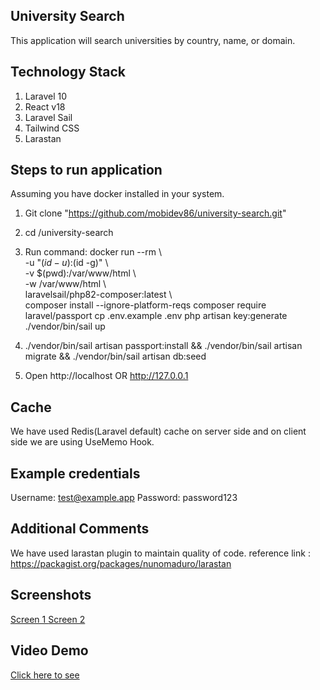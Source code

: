 ## University Search ##

This application will search universities by country, name, or domain.

## Technology Stack ##
1. Laravel 10
2. React v18
3. Laravel Sail
4. Tailwind CSS
5. Larastan


## Steps to run application ##

Assuming you have docker installed in your system.

1. Git clone "https://github.com/mobidev86/university-search.git"
2. cd /university-search
3. Run command:
    docker run --rm &#92; \
        -u "$(id -u):$(id -g)" &#92; \
        -v $(pwd):/var/www/html &#92; \
        -w /var/www/html &#92; \
        laravelsail/php82-composer:latest &#92; \
        composer install --ignore-platform-reqs 
        composer require laravel/passport
        cp .env.example .env
        php artisan key:generate
        ./vendor/bin/sail up

4. ./vendor/bin/sail artisan passport:install && ./vendor/bin/sail artisan migrate && ./vendor/bin/sail artisan db:seed
5. Open http://localhost OR http://127.0.0.1




## Cache ##
We have used Redis(Laravel default) cache on server side and on client side we are using UseMemo Hook.


## Example credentials ##
Username: test@example.app
Password: password123


## Additional Comments ##
We have used larastan plugin to maintain quality of code. reference link : https://packagist.org/packages/nunomaduro/larastan


## Screenshots ##
<a href="https://prnt.sc/mN_eQucaxtsQ" target="_blank">Screen 1 </a>
<a href="https://prnt.sc/XERoAMN0XogD" target="_blank">Screen 2 </a>

## Video Demo ##
<a href="https://screenrec.com/share/5tjni1FRcr" target="_blank">Click here to see</a>